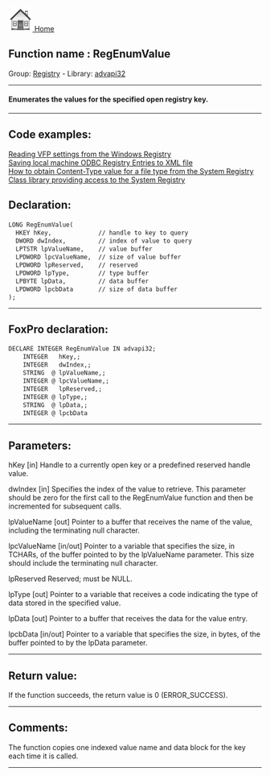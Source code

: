 [<img src="../../images/home.png"> Home ](https://github.com/VFPX/Win32API)  

## Function name : RegEnumValue
Group: [Registry](../../functions_group.md#Registry)  -  Library: [advapi32](../../Libraries.md#advapi32)  
***  


#### Enumerates the values for the specified open registry key.
***  


## Code examples:
[Reading VFP settings from the Windows Registry](../../samples/sample_131.md)  
[Saving local machine ODBC Registry Entries to XML file](../../samples/sample_379.md)  
[How to obtain Content-Type value for a file type from the System Registry](../../samples/sample_468.md)  
[Class library providing access to the System Registry](../../samples/sample_472.md)  

## Declaration:
```foxpro  
LONG RegEnumValue(
  HKEY hKey,             // handle to key to query
  DWORD dwIndex,         // index of value to query
  LPTSTR lpValueName,    // value buffer
  LPDWORD lpcValueName,  // size of value buffer
  LPDWORD lpReserved,    // reserved
  LPDWORD lpType,        // type buffer
  LPBYTE lpData,         // data buffer
  LPDWORD lpcbData       // size of data buffer
);  
```  
***  


## FoxPro declaration:
```foxpro  
DECLARE INTEGER RegEnumValue IN advapi32;
	INTEGER   hKey,;
	INTEGER   dwIndex,;
	STRING  @ lpValueName,;
	INTEGER @ lpcValueName,;
	INTEGER   lpReserved,;
	INTEGER @ lpType,;
	STRING  @ lpData,;
	INTEGER @ lpcbData  
```  
***  


## Parameters:
hKey 
[in] Handle to a currently open key or a predefined reserved handle value.

dwIndex 
[in] Specifies the index of the value to retrieve. This parameter should be zero for the first call to the RegEnumValue function and then be incremented for subsequent calls. 

lpValueName 
[out] Pointer to a buffer that receives the name of the value, including the terminating null character. 

lpcValueName 
[in/out] Pointer to a variable that specifies the size, in TCHARs, of the buffer pointed to by the lpValueName parameter. This size should include the terminating null character. 

lpReserved 
Reserved; must be NULL. 

lpType 
[out] Pointer to a variable that receives a code indicating the type of data stored in the specified value. 

lpData 
[out] Pointer to a buffer that receives the data for the value entry. 

lpcbData 
[in/out] Pointer to a variable that specifies the size, in bytes, of the buffer pointed to by the lpData parameter.  
***  


## Return value:
If the function succeeds, the return value is 0 (ERROR_SUCCESS).  
***  


## Comments:
The function copies one indexed value name and data block for the key each time it is called.  
  
***  


